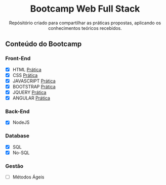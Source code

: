 <h1 align = "center"> Bootcamp Web Full Stack </h1>
<p align= "center">Repósitório criado para compartilhar as práticas propostas, aplicando os conhecimentos teóricos recebidos.</p>

## Conteúdo do Bootcamp
### Front-End
- [x] HTML [Prática](https://marianefreitas.github.io/projetohtml/)
- [x] CSS  [Prática](https://marianefreitas.github.io/projetoCss/)
- [x] JAVASCRIPT [Prática](https://marianefreitas.github.io/projetojavascript/)
- [x] BOOTSTRAP [Prática](https://marianefreitas.github.io/projetoBootstrap/)
- [x] JQUERY [Prática](https://marianefreitas.github.io/projetojquery/)
- [X] ANGULAR [Prática]()
### Back-End
- [x] NodeJS
### Database
- [x] SQL
- [x] No-SQL
### Gestão
- [ ] Métodos Ágeis

